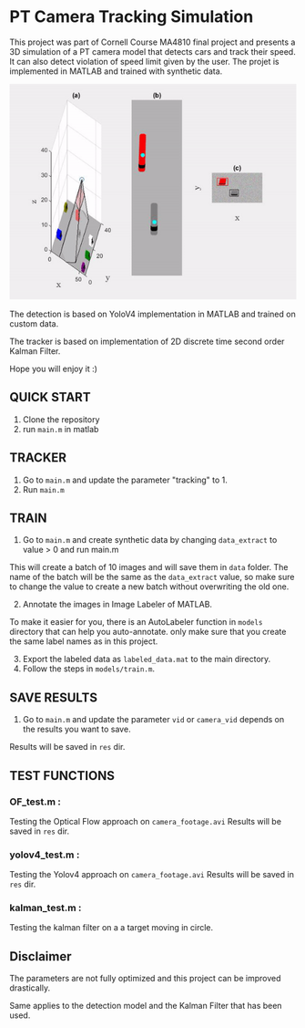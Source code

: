 # PT Camera Tracking Simulation 
This project was part of Cornell Course MA4810 final project and presents a 3D simulation of a PT camera model that detects cars and track their speed. It can also detect violation of speed limit given by the user. The projet is implemented in MATLAB and trained with synthetic data. 

![Simulation](simulation.gif)

The detection is based on YoloV4 implementation in MATLAB and trained on custom data.

The tracker is based on implementation of 2D discrete time second order Kalman Filter.

Hope you will enjoy it :)

## QUICK START

1. Clone the repository
2. run ```main.m``` in matlab

## TRACKER

1. Go to ```main.m``` and update the parameter "tracking" to 1.
2. Run ```main.m```

## TRAIN

1. Go to ```main.m``` and create synthetic data by changing ```data_extract``` to value > 0 and run main.m

This will create a batch of 10 images and will save them in ```data``` folder. The name of the batch will be the same as the ```data_extract``` value, so make sure to change the value to create a new batch without overwriting the old one.

2. Annotate the images in Image Labeler of MATLAB.

To make it easier for you, there is an AutoLabeler function in ```models``` directory that can help you auto-annotate. only make sure that you create the same label names as in this project. 

3. Export the labeled data as ```labeled_data.mat``` to the main directory.
4. Follow the steps in ```models/train.m```.

## SAVE RESULTS

1. Go to ```main.m``` and update the parameter ```vid``` or ```camera_vid``` depends on the results you want to save.

Results will be saved in ```res``` dir.

## TEST FUNCTIONS

### OF_test.m :
Testing the Optical Flow approach on ```camera_footage.avi```
Results will be saved in ```res``` dir.

### yolov4_test.m :
Testing the Yolov4 approach on ```camera_footage.avi```
Results will be saved in ```res``` dir.

### kalman_test.m : 
Testing the kalman filter on a a target moving in circle.

## Disclaimer

The parameters are not fully optimized and this project can be improved drastically.

Same applies to the detection model and the Kalman Filter that has been used.
